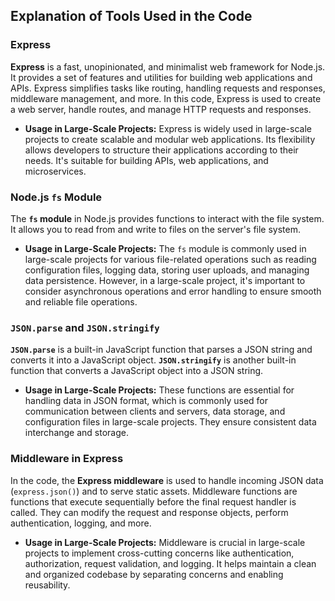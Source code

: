 ## Explanation of Tools Used in the Code

### Express
**Express** is a fast, unopinionated, and minimalist web framework for Node.js. It provides a set of features and utilities for building web applications and APIs. Express simplifies tasks like routing, handling requests and responses, middleware management, and more. In this code, Express is used to create a web server, handle routes, and manage HTTP requests and responses.

- **Usage in Large-Scale Projects:** Express is widely used in large-scale projects to create scalable and modular web applications. Its flexibility allows developers to structure their applications according to their needs. It's suitable for building APIs, web applications, and microservices.

### Node.js `fs` Module
The **`fs` module** in Node.js provides functions to interact with the file system. It allows you to read from and write to files on the server's file system.

- **Usage in Large-Scale Projects:** The `fs` module is commonly used in large-scale projects for various file-related operations such as reading configuration files, logging data, storing user uploads, and managing data persistence. However, in a large-scale project, it's important to consider asynchronous operations and error handling to ensure smooth and reliable file operations.

### `JSON.parse` and `JSON.stringify`
**`JSON.parse`** is a built-in JavaScript function that parses a JSON string and converts it into a JavaScript object. **`JSON.stringify`** is another built-in function that converts a JavaScript object into a JSON string.

- **Usage in Large-Scale Projects:** These functions are essential for handling data in JSON format, which is commonly used for communication between clients and servers, data storage, and configuration files in large-scale projects. They ensure consistent data interchange and storage.

### Middleware in Express
In the code, the **Express middleware** is used to handle incoming JSON data (`express.json()`) and to serve static assets. Middleware functions are functions that execute sequentially before the final request handler is called. They can modify the request and response objects, perform authentication, logging, and more.

- **Usage in Large-Scale Projects:** Middleware is crucial in large-scale projects to implement cross-cutting concerns like authentication, authorization, request validation, and logging. It helps maintain a clean and organized codebase by separating concerns and enabling reusability.
